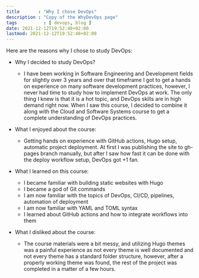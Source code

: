 ```yaml
---
title       : "Why I chose DevOps"
description : "Copy of the WhyDevOps page"
tags          : [ devops, blog ]
date: 2021-12-12T19:52:48+02:00
lastmod: 2021-12-12T19:52:48+02:00
---
```


Here are the reasons why I chose to study DevOps: 

- Why I decided to study DevOps? 
    - I have been working in Software Engineering and Development fields for slightly over 3 years and over that timeframe I got to get a hands on experience on many software development practices, however, I never had time to study how to implement DevOps at work. The only thing I knew is that it is a hot topic, and DevOps skills are in high demand right now. When I saw this course, I decided to combine it along with the Cloud and Software Systems course to get a complete understanding of DevOps practices. 


- What I enjoyed about the course:
    - Getting hands on experience with GitHub actions, Hugo setup, automatic project deployment. At first I was publishing the site to gh-pages branch manually, but after I saw how fast it can be done with the deploy workflow setup, DevOps got +1 fan.  

- What I learned on this course: 
    - I became familiar with building static websites with Hugo
    - I became a god of Git commands
    - I am now familiar with the topics of DevOps, CI/CD, pipelines, automation of deployment
    - I am now familiar with YAML and TOML syntax
    - I learned about GitHub actions and how to integrate workflows into them 


- What I disliked about the course:
    - The course materials were a bit messy, and utilizing Hugo themes was a painful experience as not every theme is well documented and not every theme has a standard folder structure, however, after a properly working theme was found, the rest of the project was completed in a matter of a few hours. 
